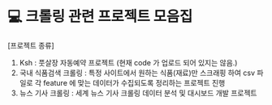 # 💻 크롤링 관련 프로젝트 모음집

[프로젝트 종류]
1. Ksh : 풋살장 자동예약 프로젝트 (현재 code 가 업로드 되어 있지는 않음.)
2. 국내 식품검색 크롤링 : 특정 사이트에서 원하는 식품(재료)만 스크래핑 하여 csv 파일로 각 feature 에 맞는 데이터가 수집되도록 정리하는 프로젝트 진행
3. 뉴스 기사 크롤링 : 세계 뉴스 기사 크롤링 데이터 분석 및 대시보드 개발  프로젝트

